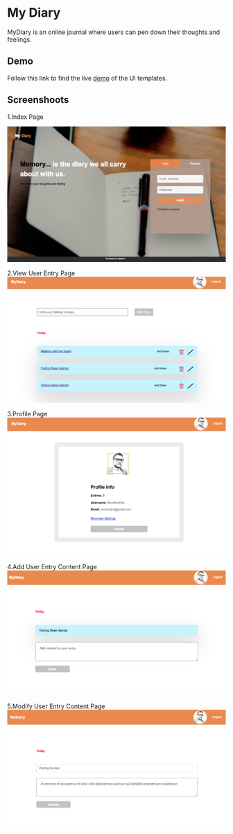 # My Diary
MyDiary is an online journal where users can pen down their thoughts and feelings.


## Demo

Follow this link to find the live [demo](https://sendisteve.github.io/My-Diary/UI/index.html) of the UI templates.

## Screenshoots

1.Index Page

![alt text](UI/images/screenshots/index.png)

2.View User Entry Page
![alt text](UI/images/screenshots/welcome.png)

3.Profile Page
![alt text](UI/images/screenshots/profile.png)

4.Add User Entry Content Page
![alt text](UI/images/screenshots/addcontent.png)

5.Modify User Entry Content Page
![alt text](UI/images/screenshots/editentry.png)
